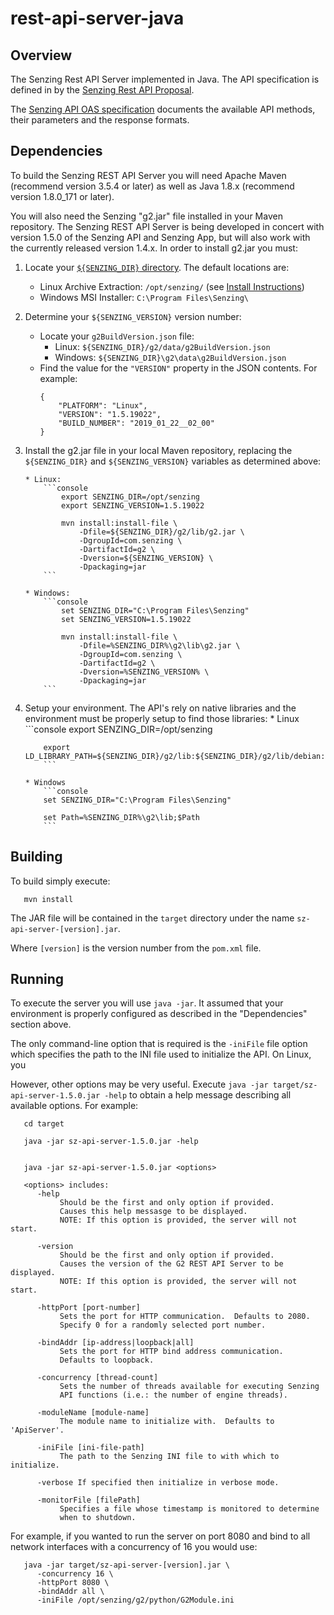 # rest-api-server-java

## Overview

The Senzing Rest API Server implemented in Java.  The API specification is
defined in by the [Senzing Rest API Proposal](https://github.com/Senzing/rest-api-proposal).

The [Senzing API OAS specification](http://editor.swagger.io/?url=https://raw.githubusercontent.com/Senzing/rest-api-proposal/master/senzing-api.yaml)
documents the available API methods, their parameters and the response formats.

## Dependencies

To build the Senzing REST API Server you will need Apache Maven (recommend version 3.5.4 or later)
as well as Java 1.8.x (recommend version 1.8.0_171 or later).

You will also need the Senzing "g2.jar" file installed in your Maven repository.
The Senzing REST API Server is being developed in concert with version 1.5.0 of
the Senzing API and Senzing App, but will also work with the currently released
version 1.4.x.  In order to install g2.jar you must:

 1) Locate your [`${SENZING_DIR}` directory](https://github.com/Senzing/knowledge-base/blob/master/HOWTO/create-senzing-dir.md).
    The default locations are:
    * Linux Archive Extraction: `/opt/senzing/` (see [Install Instructions](https://github.com/Senzing/hello-senzing-springboot-java/blob/master/doc/debian-based-installation.md#install))
    * Windows MSI Installer: `C:\Program Files\Senzing\`

 2) Determine your `${SENZING_VERSION}` version number:
    * Locate your `g2BuildVersion.json` file:
        * Linux: `${SENZING_DIR}/g2/data/g2BuildVersion.json`
        * Windows: `${SENZING_DIR}\g2\data\g2BuildVersion.json`
    * Find the value for the `"VERSION"` property in the JSON contents.
      For example:
        ```console
        {
            "PLATFORM": "Linux",
            "VERSION": "1.5.19022",
            "BUILD_NUMBER": "2019_01_22__02_00"
        }
        ```
 3) Install the g2.jar file in your local Maven repository, replacing the
    `${SENZING_DIR}` and `${SENZING_VERSION}` variables as determined above:

        * Linux:
            ```console
                export SENZING_DIR=/opt/senzing
                export SENZING_VERSION=1.5.19022

                mvn install:install-file \
                    -Dfile=${SENZING_DIR}/g2/lib/g2.jar \
                    -DgroupId=com.senzing \
                    -DartifactId=g2 \
                    -Dversion=${SENZING_VERSION} \
                    -Dpackaging=jar
            ```

        * Windows:
            ```console
                set SENZING_DIR="C:\Program Files\Senzing"
                set SENZING_VERSION=1.5.19022

                mvn install:install-file \
                    -Dfile=%SENZING_DIR%\g2\lib\g2.jar \
                    -DgroupId=com.senzing \
                    -DartifactId=g2 \
                    -Dversion=%SENZING_VERSION% \
                    -Dpackaging=jar
            ```

 4) Setup your environment.  The API's rely on native libraries and the
    environment must be properly setup to find those libraries:
        * Linux
            ```console
            export SENZING_DIR=/opt/senzing

            export LD_LIBRARY_PATH=${SENZING_DIR}/g2/lib:${SENZING_DIR}/g2/lib/debian:$LD_LIBRARY_PATH
            ```

        * Windows
            ```console
            set SENZING_DIR="C:\Program Files\Senzing"

            set Path=%SENZING_DIR%\g2\lib;$Path
            ```

## Building

To build simply execute:

   ```console
      mvn install
   ```

The JAR file will be contained in the `target` directory under the name `sz-api-server-[version].jar`.

Where `[version]` is the version number from the `pom.xml` file.

## Running

To execute the server you will use `java -jar`.  It assumed that your environment is properly
configured as described in the "Dependencies" section above.

The only command-line option that is required is the `-iniFile` file option which
specifies the path to the INI file used to initialize the API.  On Linux, you

However, other options may be very useful.  Execute
`java -jar target/sz-api-server-1.5.0.jar -help` to obtain a help message
describing all available options.  For example:

  ```console
     cd target

     java -jar sz-api-server-1.5.0.jar -help


     java -jar sz-api-server-1.5.0.jar <options>

     <options> includes:
        -help
             Should be the first and only option if provided.
             Causes this help messasge to be displayed.
             NOTE: If this option is provided, the server will not start.

        -version
             Should be the first and only option if provided.
             Causes the version of the G2 REST API Server to be displayed.
             NOTE: If this option is provided, the server will not start.

        -httpPort [port-number]
             Sets the port for HTTP communication.  Defaults to 2080.
             Specify 0 for a randomly selected port number.

        -bindAddr [ip-address|loopback|all]
             Sets the port for HTTP bind address communication.
             Defaults to loopback.

        -concurrency [thread-count]
             Sets the number of threads available for executing Senzing
             API functions (i.e.: the number of engine threads).

        -moduleName [module-name]
             The module name to initialize with.  Defaults to 'ApiServer'.

        -iniFile [ini-file-path]
             The path to the Senzing INI file to with which to initialize.

        -verbose If specified then initialize in verbose mode.

        -monitorFile [filePath]
             Specifies a file whose timestamp is monitored to determine
             when to shutdown.
  ```

For example, if you wanted to run the server on port 8080 and bind to all
network interfaces with a concurrency of 16 you would use:

  ```console
     java -jar target/sz-api-server-[version].jar \
        -concurrency 16 \
        -httpPort 8080 \
        -bindAddr all \
        -iniFile /opt/senzing/g2/python/G2Module.ini
  ```
